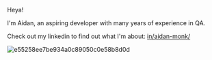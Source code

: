 Heya!

I'm Aidan, an aspiring developer with many years of experience in QA.

Check out my linkedin to find out what I'm about:
[in/aidan-monk/](https://www.linkedin.com/in/aidan-monk/)

![e55258ee7be934a0c89050c0e58b8d0d](https://github.com/user-attachments/assets/29815112-0922-4081-bc85-7ae9a6a75767)
